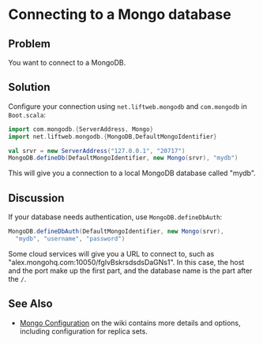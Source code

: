 
Connecting to a Mongo database
=========================

Problem
-------

You want to connect to a MongoDB.

Solution
--------

Configure your connection using `net.liftweb.mongodb` and `com.mongodb` in `Boot.scala`:

```scala
import com.mongodb.{ServerAddress, Mongo}
import net.liftweb.mongodb.{MongoDB,DefaultMongoIdentifier}

val srvr = new ServerAddress("127.0.0.1", "20717")
MongoDB.defineDb(DefaultMongoIdentifier, new Mongo(srvr), "mydb")
```

This will give you a connection to a local MongoDB database called "mydb".


Discussion
----------

If your database needs authentication, use `MongoDB.defineDbAuth`:

```scala
MongoDB.defineDbAuth(DefaultMongoIdentifier, new Mongo(srvr), 
  "mydb", "username", "password")
```

Some cloud services will give you a URL to connect to, such as "alex.mongohq.com:10050/fglvBskrsdsdsDaGNs1".  In this case, the host and the port make up the first part, and the database name is the part after the `/`.


See Also
--------

* [Mongo Configuration](https://www.assembla.com/wiki/show/liftweb/Mongo_Configuration) on the wiki contains more details and options, including configuration for replica sets.





